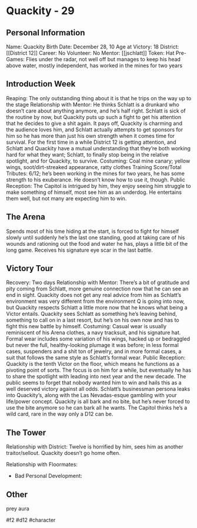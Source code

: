 # Quackity - 29

## Personal Information
Name: Quackity
Birth Date: December 28, 10
Age at Victory: 18
District: [[District 12]]
Career: No
Volunteer: No
Mentor: [[jschlatt]]
Token: Hat 
Pre-Games: Flies under the radar, not well off but manages to keep his head above water, mostly independent, has worked in the mines for two years

## Introduction Week
Reaping: The only outstanding thing about it is that he trips on the way up to the stage
Relationship with Mentor: He thinks Schlatt is a drunkard who doesn’t care about anything anymore, and he’s half right. Schlatt is sick of the routine by now, but Quackity puts up such a fight to get his attention that he decides to give a shit again. It pays off, Quackity is charming and the audience loves him, and Schlatt actually attempts to get sponsors for him so he has more than just his own strength when it comes time for survival. For the first time in a while District 12 is getting attention, and Schlatt and Quackity have a mutual understanding that they’re both working hard for what they want; Schlatt, to finally stop being in the relative spotlight, and for Quackity, to survive.
Costuming: Coal mine canary; yellow wings, soot/dirt-streaked appearance, ratty clothes
Training Score/Total Tributes: 6/12; he’s been working in the mines for two years, he has some strength to his exuberance. He doesn’t know how to use it, though.
Public Reception: The Capitol is intrigued by him, they enjoy seeing him struggle to make something of himself, most see him as an underdog. He entertains them well, but not many are expecting him to win.

## The Arena
Spends most of his time hiding at the start, is forced to fight for himself slowly until suddenly he’s the last one standing, good at taking care of his wounds and rationing out the food and water he has, plays a little bit of the long game. Receives his signature eye scar in the last battle.

## Victory Tour
Recovery: Two days
Relationship with Mentor: There’s a bit of gratitude and pity coming from Schlatt, more genuine connection now that he can see an end in sight. Quackity does not get any real advice from him as Schlatt’s environment was very different from the environment Q is going into now, but Quackity respects Schlatt a little more now that he knows what being a Victor entails. Quackity sees Schlatt as something he’s leaving behind, something to call on in a last resort, but he’s on his own now and has to fight this new battle by himself. 
Costuming: Casual wear is usually reminiscent of his Arena clothes, a navy tracksuit, and his signature hat. Formal wear includes some variation of his wings, hacked up or bedraggled but never the full, healthy-looking plumage it was before; in less formal cases, suspenders and a shit ton of jewelry, and in more formal cases, a suit that follows the same style as Schlatt’s formal wear.
Public Reception: Quackity is the tenth Victor on the floor, which means he functions as a pivoting point of sorts. The focus is on him for a while, but eventually he has to share the spotlight with leading into next year and the new decade. The public seems to forget that nobody wanted him to win and hails this as a well deserved victory against all odds. Schlatt’s businessman persona leaks into Quackity’s, along with the Las Nevadas-esque gambling with your life/power concept. Quackity is all bark and no bite, but he’s never forced to use the bite anymore so he can bark all he wants. The Capitol thinks he’s a wild card, rare in the way only a D12 can be. 

## The Tower
Relationship with District: Twelve is horrified by him, sees him as another traitor/sellout. Quackity doesn’t go home often.

Relationship with Floormates:
- Bad 
Personal Development:

## Other
prey aura


#f2 #d12 #character